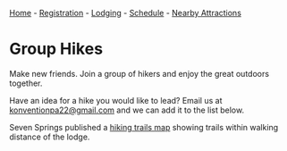 [Home](index.md) - [Registration](registration.md) - [Lodging](lodging.md) - [Schedule](schedule.md) - [Nearby Attractions](nearby-attractions.md)
# Group Hikes

Make new friends. Join a group of hikers and enjoy the great outdoors together.

Have an idea for a hike you would like to lead? Email us at [konventionpa22@gmail.com](mailto:konventionpa22@gmail.com) and we can add it to the list below.

Seven Springs published a [hiking trails map](https://ogden-images-pagely.s3.amazonaws.com/www.7springs.com/images/2020/05/SummerTrailGuide_2020_pg1.pdf) showing trails within walking distance of the lodge.


<!--| Title                            | Day           | Start Time |
|----------------------------------|---------------|------------|
| Alan Ritter's Map and Compass 101| Friday 6/24   | TBA        |
| Flight 93 Memorial               | Friday 6/24   | 11 a.m.    |
| Trailhead Brewery Hike           | Friday 6/24   | 2 p.m.     |
x
# Descriptions

## Alan Ritter's Map and Compass 101
**Start Time**: TBA<br/>
**Anticipated Duration**: _______ minutes<br/>
**Leader Name**: Alan Ritter<br/>
**Location**: TBA<br/>
**Difficulty**: Easy<br/>

Description TBA


## Flight 93 Memorial
**Start Time**: Friday at 11 a.m.<br/>
**Anticipated Duration**: 90 minutes<br/>
**Leader Name**: Volunteer needed<br/>
**Location**: 45 minute drive from Seven Springs<br/>
**Difficulty**: Easy<br/>

Let's get a group to go visit the memorial together.

No entrance fee. Parking is free. The visitor center has a permanent exhibit.

## Trailhead Brewery Hike
**Start Time**: Friday at 2 p.m.<br/>
**Anticipated Duration**: 180 minutes<br/>
**Leader Name**: Garrett Burd<br/>
**Location**: Trailhead Brewing Company<br/>
**Difficulty**: Easy<br/>

Meeting at Trailhead Brewing Company to enjoy beer, then walk along a section of the Greater Allegheny Passage bike trail a.k.a. "The GAP", return to the brewery.-->

